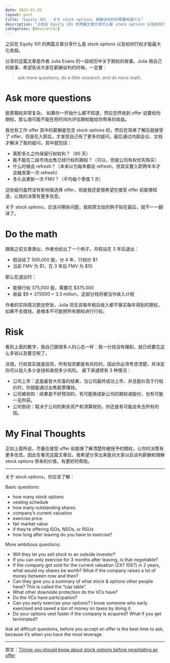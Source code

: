 ```yaml
---
date: 2023-01-20
layout: post
title: "Equity 201 - 关于 stock options，薪酬谈判时你需要知道什么"
description: "之前在 Equity 101 的两篇文章分享什么是 stock options 以及如何行权才能最大化收益。"
categories: [Newsletter]
---
```


之前在 Equity 101 的两篇文章分享什么是 stock options 以及如何行权才能最大化收益。

分享的这篇文章是作者 Julia Evans 的一段经历中关于期权的故事。Julia 用自己的故事，希望告诉大家在薪酬谈判的时候，一定要：

> ask more questions, do a little research, and do more math.

# Ask more questions

股票期权非常复杂。 如果你一开始什么都不知道，然后忽然收到 offer 说要给你期权，那么很可能不能在短时间内评估期权能给你带来的收益。

我也有工作 offer 其中的薪酬是包含 stock options 的，然后在简单了解后就接受了 offer，但是在入职后，才发现自己有了更多的疑问，最后通过内部会议、文档才解决了我的疑问，其中就包括：
* 离职多久之内保留行权权利？（90 天）
* 能不能在二级市场出售已经行权的期权？（可以，但是公司有权优先购买）
* 什么时候会 refresh？（本来以为每年都会 refresh，但其实要入职两年半才会触发第一次 refresh）
* 多久会更新一次 FMV？（平均每个季度 1 次）

这些疑问虽然没有影响我选择 offer，但是我还是很希望在接受 offer 前能够知道，让我的决策有更多信息。

关于 stock options，应该问哪些问题，我把原文给的例子贴在最后，就不一一翻译了。

# Do the math

跟我之前文章类似，作者也给出了一个例子，并假设在 3 年后退出：
* 假设给了 500,000 股，分 4 年，行权价 $1
* 当前 FMV 为 $1，在 3 年后 FMV 为 $10

那么在退出时：
* 能够行权 375,000 股，需要花 $375,000
* 收益 $9 * 375000 = 3.3 million，这部分钱将被当作收入计税


作者的实际情况更加夸张，Julia 坦言说每年税后收入都不够买每年得到的期权，如果不去借钱，是根本不可能把所有期权进行行权。

# Risk

看到上面的数字，我自己跟很多人的心态一样：我一分钱没有赚到，就已经要花这么多钱以及要交税了。

没错，行权其实就是投资，所有投资都是有风险的，因此你必须考虑清楚，并决定你可以投入多少金钱和承担多少风险。 接下来通常有 3 种情况：
* 公司上市：这是最皆大欢喜的结果，当公司最终成功上市，并且股价高于行权价时，你就能通过出售股票赚钱。
* 公司被收购：结果是不好预测的，有可能换成新公司的期权或股份，也有可能一无所获。
* 公司倒闭：取决于公司的剩余资产和清算规则，你还是有可能会失去所有的钱。

# My Final Thoughts

正如上面所说，尽量在接受 offer 前能够了解清楚你被授予的期权，让你的决策有更多信息。因此在看完这篇文章后，我希望分享出来能对大家以后谈判薪酬和理解 stock options 带来的价值，有更好的帮助。

***

关于 stock options，你应该了解：

Basic questions:
* how many stock options
* vesting schedule
* how many outstanding shares
* company’s current valuation
* exercise price
* fair market value
* if they’re offering ISOs, NSOs, or RSUs
* how long after leaving do you have to exercise?

More ambitious questions:
* Will they let you sell stock to an outside investor?
* If you can only exercise for 3 months after leaving, is that negotiable?
* If the company got sold for the current valuation (2X? 10X?) in 2 years, what would my shares be worth? What if the company raises a lot of money between now and then?
* Can they give you a summary of what stock & options other people have? This is called the “cap table”.
* What other downside protection do the VCs have?
* Do the VCs have participation?
* Can you early exercise your options? I know someone who early exercised and saved a ton of money on taxes by doing it.
* Do your options vest faster if the company is acquired? What if you get terminated?

Ask all difficult questions, before you accept an offer is the best time to ask, because it’s when you have the most leverage.

***

原文：[Things you should know about stock options before negotiating an offer](https://jvns.ca/blog/2015/12/30/do-the-math-on-your-stock-options/)